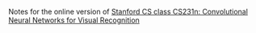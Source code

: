 Notes for the online version of [Stanford CS class CS231n: Convolutional Neural Networks for Visual Recognition](https://cs231n.github.io/)
